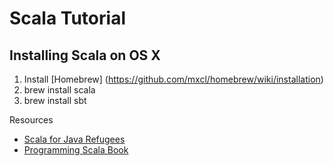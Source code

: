 Scala Tutorial
======

Installing Scala on OS X
------

1. Install [Homebrew] (https://github.com/mxcl/homebrew/wiki/installation)
2. brew install scala
3. brew install sbt

Resources
+ [Scala for Java Refugees](http://www.codecommit.com/blog/scala/roundup-scala-for-java-refugees)
+ [Programming Scala Book](http://ofps.oreilly.com/titles/9780596155957/)
